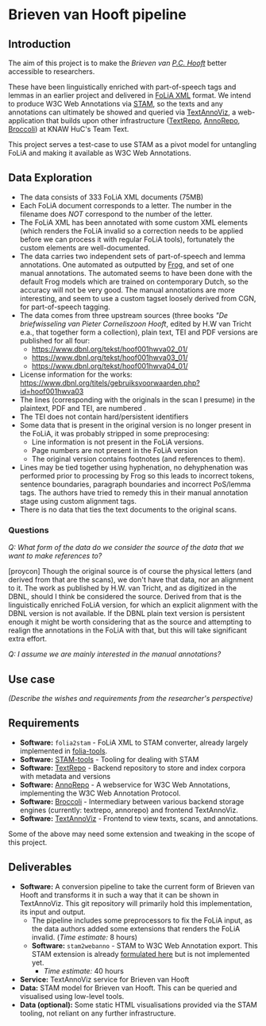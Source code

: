 # Brieven van Hooft pipeline

## Introduction

The aim of this project is to make the *Brieven van [P.C.
Hooft](https://nl.wikipedia.org/wiki/Pieter_Corneliszoon_Hooft)* better 
accessible to researchers. 

These have been linguistically enriched with part-of-speech tags and lemmas in an earlier project and
delivered in [FoLiA XML](https://proycon.github.io/folia) format. We intend to
produce W3C Web Annotations via [STAM](https://annotation.github.io), so the
texts and any annotations can ultimately be showed and queried via
[TextAnnoViz](https://github.com/knaw-huc/textannoviz), a web-application that
builds upon other infrastructure
([TextRepo](https://github.com/knaw-huc/textrepo),
[AnnoRepo](https://github.com/knaw-huc/annorepo),
[Broccoli](https://github.com/knaw-huc/broccoli)) at KNAW HuC's Team Text.

This project serves a test-case to use STAM as a pivot model for untangling
FoLiA and making it available as W3C Web Annotations.

## Data Exploration

* The data consists of 333 FoLiA XML documents (75MB)
* Each FoLiA document corresponds to a letter. The number in the filename does *NOT* correspond to the number of the letter.
* The FoLiA XML has been annotated with some custom XML elements (which renders the FoLiA invalid so a correction needs to be applied before we can process it with regular FoLiA tools), fortunately the custom elements are well-documented.
* The data carries two independent sets of part-of-speech and lemma annotations. One automated as outputted by [Frog](https://languagemachines.github.io/frog), and set of one manual annotations. The automated seems to have been done with the default Frog models which are trained on contemporary Dutch, so the accuracy will not be very good. The manual annotations are more interesting, and seem to use a custom tagset loosely derived from CGN, for part-of-speech tagging.
* The data comes from three upstream sources (three books *"De briefwisseling van Pieter Corneliszoon Hooft*, edited by H.W van Tricht e.a., that together form a collection), plain text, TEI and PDF versions are published for all four:
    * <https://www.dbnl.org/tekst/hoof001hwva02_01/>
    * <https://www.dbnl.org/tekst/hoof001hwva03_01/>
    * <https://www.dbnl.org/tekst/hoof001hwva04_01/>
* License information for the works: <https://www.dbnl.org/titels/gebruiksvoorwaarden.php?id=hoof001hwva03>
* The lines (corresponding with the originals in the scan I presume) in the plaintext, PDF and TEI, are numbered .
* The TEI does not contain hard/persistent identifiers
* Some data that is present in the original version is no longer present in the FoLiA, it was probably stripped in some preprocesing:
    * Line information is not present in the FoLiA versions.
    * Page numbers are not present in the FoLiA version
    * The original version contains footnotes (and references to them).
* Lines may be tied together using hyphenation, no dehyphenation was performed prior to processing by Frog so this leads to incorrect tokens, sentence boundaries, paragraph boundaries and incorrect PoS/lemma tags. The authors have tried to remedy this in their manual annotation stage using custom alignment tags.
* There is no data that ties the text documents to the original scans.

### Questions

*Q: What form of the data do we consider the source of the data that we want to make references to?*

[proycon] Though the original source is of course the physical letters (and
derived from that are the scans), we don't have that data, nor an alignment to
it. The work as published by H.W. van Tricht, and as digitized in the DBNL,
should I think be considered the source. Derived from that is the
linguistically enriched FoLiA version, for which an explicit alignment with the
DBNL version is not available. If the DBNL plain text version is persistent
enough it might be worth considering that as the source and attempting to
realign the annotations in the FoLiA with that, but this will take significant
extra effort.

*Q: I assume we are mainly interested in the manual annotations?*

## Use case

*(Describe the wishes and requirements from the researcher's perspective)*

## Requirements

* **Software:** `folia2stam` - FoLiA XML to STAM converter, already largely implemented in [folia-tools](https://github.com/proycon/folia-tools).
* **Software:** [STAM-tools](https://github.com/annotation/stam-tools) - Tooling for dealing with STAM
* **Software:** [TextRepo](https://github.com/knaw-huc/textrepo) - Backend repository to store and index corpora with metadata and versions
* **Software:** [AnnoRepo](https://github.com/knaw-huc/annorepo) - A webservice for W3C Web Annotations, implementing the W3C Web Annotation Protocol.
* **Software:** [Broccoli](https://github.com/knaw-huc/broccoli) - Intermediary between various backend storage engines (currently: textrepo, annorepo) and frontend TextAnnoViz.
* **Software:** [TextAnnoViz](https://github.com/knaw-huc/textannoviz) - Frontend to view texts, scans, and annotations.

Some of the above may need some extension and tweaking in the scope of this project.

## Deliverables

* **Software:** A conversion pipeline to take the current form of Brieven van Hooft and transforms it in such a way that it can be shown in TextAnnoViz. This git repository will primarily hold this implementation, its input and output.
    * The pipeline includes some preprocessors to fix the FoLiA input, as the data authors added some extensions that renders the FoLiA invalid. (*Time estimate:* 8 hours)
    * **Software:** `stam2webanno` - STAM to W3C Web Annotation export. This STAM extension is already [formulated here](https://github.com/annotation/stam/tree/master/extensions/stam-webannotations) but is not implemented yet.
        * *Time estimate:* 40 hours
* **Service:** TextAnnoViz service for Brieven van Hooft
* **Data:** STAM model for Brieven van Hooft. This can be queried and visualised using low-level tools.
* **Data (optional):** Some static HTML visualisations provided via the STAM tooling, not reliant on any further infrastructure.

